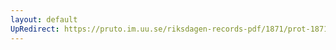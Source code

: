 ```yaml
---
layout: default
UpRedirect: https://pruto.im.uu.se/riksdagen-records-pdf/1871/prot-1871--fk--311.pdf
---
```

